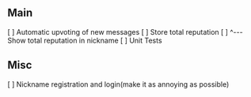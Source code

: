 ## Main
[ ] Automatic upvoting of new messages
[ ] Store total reputation
[ ] ^--- Show total reputation in nickname
[ ] Unit Tests

## Misc
[ ] Nickname registration and login(make it as annoying as possible)